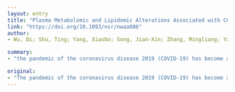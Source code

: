```yaml
---
layout: entry
title: "Plasma Metabolomic and Lipidomic Alterations Associated with COVID-19"
link: "https://doi.org/10.1093/nsr/nwaa086"
author:
- Wu, Di; Shu, Ting; Yang, Xiaobo; Song, Jian-Xin; Zhang, Mingliang; Yao, Chengye; Liu, Wen; Huang, Muhan; Yu, Yuan; Yang, Qingyu; Zhu, Tingju; Xu, Jiqian; Mu, Jingfang; Wang, Yaxin; Wang, Hong; Tang, Tang; Ren, Yujie; Wu, Yongran; Lin, Shu-Hai; Qiu, Yang; Zhang, Ding-Yu; Shang, You; Zhou, Xi

summary:
- "the pandemic of the coronavirus disease 2019 (COVID-19) has become a global public health crisis. The symptoms range from mild to severe conditions. metabolite and lipid alterations exhibit apparent correlation with the course of disease. Malic acid of the TCA cycle and carbamoyl phosphate of urea cycle reveal the altered energy metabolism and hepatic dysfunction."

original:
- "The pandemic of the coronavirus disease 2019 (COVID-19) has become a global public health crisis. The symptoms of COVID-19 range from mild to severe conditions. However, the physiological changes associated with COVID-19 are barely understood. In this study, we performed targeted metabolomic and lipidomic analyses of plasma from a cohort of COVID-19 patients who had experienced different symptoms. We found the metabolite and lipid alterations exhibit apparent correlation with the course of disease in these COVID-19 patients, indicating that the development of COVID-19 affected whole-body metabolism of the patients. In particular, malic acid of the TCA cycle and carbamoyl phosphate of urea cycle reveal the altered energy metabolism and hepatic dysfunction, respectively. It should be noted that carbamoyl phosphate is profoundly down-regulated in fatal patients compared with mild patients. And more importantly, guanosine monophosphate (GMP), which is mediated by not only GMP synthase but also CD39 and CD73, is significantly changed between healthy subjects and COVID-19 patients, as well as between the mild and fatal groups. In addition, the dyslipidaemia was observed in COVID-19 patients. Overall, the disturbed metabolic patterns have been found to align with the progress and severity of COVID-19. This work provides valuable knowledge about plasma biomarkers associated with COVID-19 and potential therapeutic targets, as well as important resource for further studies of COVID-19 pathogenesis."
---
```



